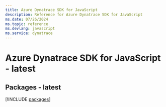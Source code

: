 ```yaml
---
title: Azure Dynatrace SDK for JavaScript
description: Reference for Azure Dynatrace SDK for JavaScript
ms.date: 07/26/2024
ms.topic: reference
ms.devlang: javascript
ms.service: dynatrace
---
```

# Azure Dynatrace SDK for JavaScript - latest
## Packages - latest
[!INCLUDE [packages](dynatrace-index.md)]